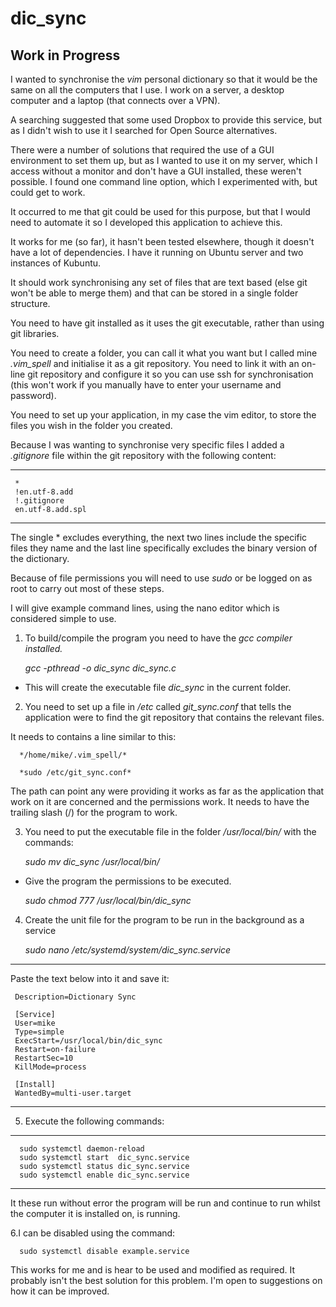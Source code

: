 # dic_sync
## Work in Progress

I wanted to synchronise the *vim* personal dictionary so that it would be the same on all the computers that I use.  I work on a server, a desktop computer and a laptop (that connects over a VPN).

A searching suggested that some used Dropbox to provide this service, but as I didn't wish to use it I searched for Open Source alternatives.

There were a number of solutions that required the use of a GUI environment to set them up, but as I wanted to use it on my server, which I access without a monitor and don't have a GUI installed, these weren't possible.  I found one command line option, which I experimented with, but could get to work.

It occurred to me that git could be used for this purpose, but that I would need to automate it so I developed this application to achieve this.

It works for me (so far), it hasn't been tested elsewhere, though it doesn't have a lot of dependencies. I have it running on Ubuntu server and two instances of Kubuntu.

It should work synchronising any set of files that are text based (else git won't be able to merge them) and that can be stored in a single folder structure.

You need to have git installed as it uses the git executable, rather than using git libraries.

You need to create a folder, you can call it what you want but I called mine *.vim_spell* and initialise it as a git repository. You need to link it with an on-line git repository and configure it so you can use ssh for synchronisation (this won't work if you manually have to enter your username and password).

You need to set up your application, in my case the vim editor, to store the files you wish in the folder you created.

Because I was wanting to synchronise very specific files I added a *.gitignore* file within the git repository with the following content:

---
     *
     !en.utf-8.add
     !.gitignore
     en.utf-8.add.spl
---

The single * excludes everything, the next two lines include the specific files they name and the last line specifically excludes the binary version of the dictionary.

Because of file permissions you will need to use *sudo* or be logged on as root to carry out most of these steps.

I will give example command lines, using the nano editor which is considered simple to use.

1. To build/compile the program you need to have the *gcc compiler installed.*

     *gcc -pthread -o dic_sync dic_sync.c*

 - This will create the executable file *dic_sync* in the current folder.

2.  You need to set up a file in */etc* called *git_sync.conf* that tells the application were to find the git repository that contains the relevant files.

It needs to contains a line similar to this:

      */home/mike/.vim_spell/*

      *sudo /etc/git_sync.conf* 

The path can point any were providing it works as far as the application that work on it are concerned and the permissions work. It needs to have the trailing slash (/) for the program to work.

3. You need to put the executable file in the folder */usr/local/bin/* with the commands:

     *sudo mv dic_sync /usr/local/bin/*

 - Give the program the permissions to be executed.

     *sudo chmod 777 /usr/local/bin/dic_sync*

4. Create the unit file for the program to be run in the background as a service

     *sudo nano /etc/systemd/system/dic_sync.service*
---
Paste the text below into it and save it:

     Description=Dictionary Sync 

     [Service] 
     User=mike 
     Type=simple 
     ExecStart=/usr/local/bin/dic_sync 
     Restart=on-failure 
     RestartSec=10 
     KillMode=process 

     [Install] 
     WantedBy=multi-user.target
---

5. Execute the following commands:

---
      sudo systemctl daemon-reload
      sudo systemctl start  dic_sync.service 
      sudo systemctl status dic_sync.service
      sudo systemctl enable dic_sync.service
---

It these run without error the program will be run and continue to run whilst the computer it is installed on, is running.

6.I can be disabled using the command:

      sudo systemctl disable example.service

This works for me and is hear to be used and modified as required.  It probably isn't the best solution for this problem.  I'm open to suggestions on how it can be improved.


